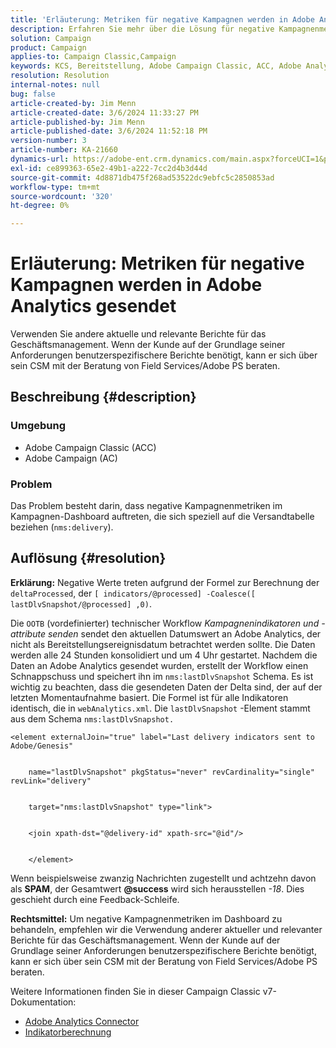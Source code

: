 ```yaml
---
title: 'Erläuterung: Metriken für negative Kampagnen werden in Adobe Analytics gesendet'
description: Erfahren Sie mehr über die Lösung für negative Kampagnenmetriken, die im Dashboard auftreten, das speziell mit der Versandtabelle in Zusammenhang steht (nms:delivery).
solution: Campaign
product: Campaign
applies-to: Campaign Classic,Campaign
keywords: KCS, Bereitstellung, Adobe Campaign Classic, ACC, Adobe Analytics Connector, Adobe Analytics, AA, Fehlerbehebung, Adobe Campaign, AC, negative Kampagnenmetriken
resolution: Resolution
internal-notes: null
bug: false
article-created-by: Jim Menn
article-created-date: 3/6/2024 11:33:27 PM
article-published-by: Jim Menn
article-published-date: 3/6/2024 11:52:18 PM
version-number: 3
article-number: KA-21660
dynamics-url: https://adobe-ent.crm.dynamics.com/main.aspx?forceUCI=1&pagetype=entityrecord&etn=knowledgearticle&id=4a6671ea-11dc-ee11-904d-6045bd006268
exl-id: ce899363-65e2-49b1-a222-7cc2d4b3d44d
source-git-commit: 4d8871db475f268ad53522dc9ebfc5c2850853ad
workflow-type: tm+mt
source-wordcount: '320'
ht-degree: 0%

---
```


# Erläuterung: Metriken für negative Kampagnen werden in Adobe Analytics gesendet


Verwenden Sie andere aktuelle und relevante Berichte für das Geschäftsmanagement. Wenn der Kunde auf der Grundlage seiner Anforderungen benutzerspezifischere Berichte benötigt, kann er sich über sein CSM mit der Beratung von Field Services/Adobe PS beraten.

## Beschreibung {#description}


### <b>Umgebung</b>

- Adobe Campaign Classic (ACC)
- Adobe Campaign (AC)




### <b>Problem</b>

Das Problem besteht darin, dass negative Kampagnenmetriken im Kampagnen-Dashboard auftreten, die sich speziell auf die Versandtabelle beziehen (`nms:delivery`).


## Auflösung {#resolution}

<b>Erklärung:</b>
Negative Werte treten aufgrund der Formel zur Berechnung der `deltaProcessed`, der `[ indicators/@processed] -Coalesce([ lastDlvSnapshot/@processed] ,0)`.

Die `OOTB` (vordefinierter) technischer Workflow *Kampagnenindikatoren und -attribute senden* sendet den aktuellen Datumswert an Adobe Analytics, der nicht als Bereitstellungsereignisdatum betrachtet werden sollte. Die Daten werden alle 24 Stunden konsolidiert und um 4 Uhr gestartet. Nachdem die Daten an Adobe Analytics gesendet wurden, erstellt der Workflow einen Schnappschuss und speichert ihn im `nms:lastDlvSnapshot` Schema. Es ist wichtig zu beachten, dass die gesendeten Daten der Delta sind, der auf der letzten Momentaufnahme basiert. Die Formel ist für alle Indikatoren identisch, die in `webAnalytics.xml`. Die `lastDlvSnapshot` -Element stammt aus dem Schema `nms:lastDlvSnapshot.`




```
<element externalJoin="true" label="Last delivery indicators sent to Adobe/Genesis"


    name="lastDlvSnapshot" pkgStatus="never" revCardinality="single" revLink="delivery"


    target="nms:lastDlvSnapshot" type="link">


    <join xpath-dst="@delivery-id" xpath-src="@id"/>


    </element>
```


Wenn beispielsweise zwanzig Nachrichten zugestellt und achtzehn davon als <b>SPAM</b>, der Gesamtwert <b>@success</b> wird sich herausstellen *-18*. Dies geschieht durch eine Feedback-Schleife.

<b>Rechtsmittel:</b>
Um negative Kampagnenmetriken im Dashboard zu behandeln, empfehlen wir die Verwendung anderer aktueller und relevanter Berichte für das Geschäftsmanagement. Wenn der Kunde auf der Grundlage seiner Anforderungen benutzerspezifischere Berichte benötigt, kann er sich über sein CSM mit der Beratung von Field Services/Adobe PS beraten.

Weitere Informationen finden Sie in dieser Campaign Classic v7-Dokumentation:



- [Adobe Analytics Connector](https://experienceleague.adobe.com/docs/campaign-classic/using/getting-started/connectors/analytics-connector/adobe-analytics-connector.html)
- [Indikatorberechnung](https://experienceleague.adobe.com/docs/campaign-classic/using/reporting/reports-on-deliveries/indicator-calculation.html)
